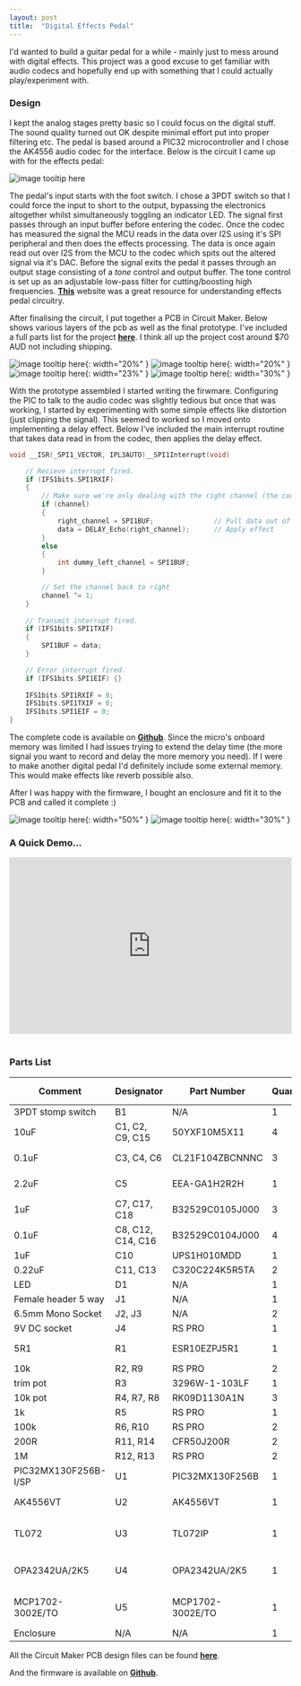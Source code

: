 ```yaml
---
layout: post
title:  "Digital Effects Pedal"
---
```


I'd wanted to build a guitar pedal for a while - mainly just to mess around with digital effects. This project was a good excuse to get familiar with audio codecs and hopefully end up with something that I could actually play/experiment with. 

### Design
I kept the analog stages pretty basic so I could focus on the digital stuff. The sound quality turned out OK despite minimal effort put into proper filtering etc. The pedal is based around a PIC32 microcontroller and I chose the AK4556 audio codec for the interface. Below is the circuit I came up with for the effects pedal: 

![image tooltip here](/assets/digital-effects-pedal/schematic.PNG)

The pedal's input starts with the foot switch. I chose a 3PDT switch so that I could force the input to short to the output, bypassing the electronics altogether whilst simultaneously toggling an indicator LED. The signal first passes through an input buffer before entering the codec. Once the codec has measured the signal the MCU reads in the data over I2S using it's SPI peripheral and then does the effects processing. The data is once again read out over I2S from the MCU to the codec which spits out the altered signal via it's DAC. Before the signal exits the pedal it passes through an output stage consisting of a *tone* control and output buffer. The tone control is set up as an adjustable low-pass filter for cutting/boosting high frequencies. [**This**](https://neatcircuits.com/doctor_pedal.htm) website was a great resource for understanding effects pedal circuitry. 

After finalising the circuit, I put together a PCB in Circuit Maker. Below shows various layers of the pcb as well as the final prototype. I've included a full parts list for the project [**here**](#parts-list). I think all up the project cost around $70 AUD not including shipping. 


![image tooltip here](/assets/digital-effects-pedal/pcb-top.PNG){: width="20%" }
![image tooltip here](/assets/digital-effects-pedal/pcb-bot.PNG){: width="20%" }
![image tooltip here](/assets/digital-effects-pedal/pcb-all.PNG){: width="23%" }
![image tooltip here](/assets/digital-effects-pedal/proto.png){: width="30%" }


With the prototype assembled I started writing the firwmare. Configuring the PIC to talk to the audio codec was slightly tedious but once that was working, I started by experimenting with some simple effects like distortion (just clipping the signal). This seemed to worked so I moved onto implementing a delay effect. Below I've included the main interrupt routine that takes data read in from the codec, then applies the delay effect. 

``` c
void __ISR(_SPI1_VECTOR, IPL3AUTO)__SPI1Interrupt(void)

    // Recieve interrupt fired.
    if (IFS1bits.SPI1RXIF)
    {
        // Make sure we're only dealing with the right channel (the codec is a stereo device).
        if (channel)
        {
            right_channel = SPI1BUF;               // Pull data out of SPI buffer
            data = DELAY_Echo(right_channel);      // Apply effect
        }
        else
        {
            int dummy_left_channel = SPI1BUF;
        }

        // Set the channel back to right
        channel ^= 1;
    }
   
    // Transmit interrupt fired.
    if (IFS1bits.SPI1TXIF)
    {
        SPI1BUF = data;
    }   

    // Error interrupt fired.
    if (IFS1bits.SPI1EIF) {}
    
    IFS1bits.SPI1RXIF = 0;
    IFS1bits.SPI1TXIF = 0;
    IFS1bits.SPI1EIF = 0;
}
```

The complete code is available on [**Github**](https://github.com/haztro/digital-effects-pedal). Since the micro's onboard memory was limited I had issues trying to extend the delay time (the more signal you want to record and delay the more memory you need). If I were to make another digital pedal I'd definitely include some external memory. This would make effects like reverb possible also. 

After I was happy with the firmware, I bought an enclosure and fit it to the PCB and called it complete :) 

![image tooltip here](/assets/digital-effects-pedal/assembly.jpg){: width="50%" }
![image tooltip here](/assets/digital-effects-pedal/finished.png){: width="30%" }

### A Quick Demo...

<div style="text-align: center">
<iframe style="max-width: 100%" width="560" height="315" src="https://www.youtube.com/embed/JcEm4_CkKNU" title="YouTube video player" frameborder="0" allow="accelerometer; autoplay; clipboard-write; encrypted-media; gyroscope; picture-in-picture" allowfullscreen></iframe>
</div> 

<br>

### Parts List


| Comment              | Designator        | Part Number       | Quantity | Supplier | Supplier Code        |
|----------------------|-------------------|-------------------|----------|----------|----------------------|
| 3PDT stomp switch    | B1                | N/A               | 1        | Jaycar   | SP0766               |
| 10uF                 | C1, C2, C9, C15   | 50YXF10M5X11      | 4        | RS       | 224-4325             |
| 0.1uF                | C3, C4, C6        | CL21F104ZBCNNNC   | 3        | Digikey  | 1276-1007-1-ND       |
| 2.2uF                | C5                | EEA-GA1H2R2H      | 1        | Digikey  | P15835CT-ND          |
| 1uF                  | C7, C17, C18      | B32529C0105J000   | 3        | RS       | 896-1304             |
| 0.1uF                | C8, C12, C14, C16 | B32529C0104J000   | 4        | RS       | 334-221              |
| 1uF                  | C10               | UPS1H010MDD       | 1        | RS       | 519-4239             |
| 0.22uF               | C11, C13          | C320C224K5R5TA    | 2        | RS       | 801-5397             |
| LED                  | D1                | N/A               | 1        | N/A      | N/A                  |
| Female header 5 way  | J1                | N/A               | 1        | N/A      | N/A                  |
| 6.5mm Mono Socket    | J2, J3            | N/A               | 2        | Jaycar   | PS0160               |
| 9V DC socket         | J4                | RS PRO            | 1        | RS       | 884-0957             |
| 5R1                  | R1                | ESR10EZPJ5R1      | 1        | Digikey  | RHM5.1KCT-ND         |
| 10k                  | R2, R9            | RS PRO            | 2        | RS       | 707-7745             |
| trim pot             | R3                | 3296W-1-103LF     | 1        | RS       | 521-9647             |
| 10k pot              | R4, R7, R8        | RK09D1130A1N      | 3        | RS       | 729-3653             |
| 1k                   | R5                | RS PRO            | 1        | RS       | 707-7666             |
| 100k                 | R6, R10           | RS PRO            | 2        | RS       | 707-8388             |
| 200R                 | R11, R14          | CFR50J200R        | 2        | RS       | 132-321              |
| 1M                   | R12, R13          | RS PRO            | 2        | RS       | 707-7903             |
| PIC32MX130F256B-I/SP | U1                | PIC32MX130F256B   | 1        | RS       | 880-6727             |
| AK4556VT             | U2                | AK4556VT          | 1        | Digikey  | 974-1021-1-ND        |
| TL072                | U3                | TL072IP           | 1        | Digikey  | 296-14997-5-ND       |
| OPA2342UA/2K5        | U4                | OPA2342UA/2K5     | 1        | Digikey  | 296-46152-1-ND       |
| MCP1702-3002E/TO     | U5                | MCP1702-3002E/TO  | 1        | Digikey  | MCP1702-3002E/TO-ND  |
| Enclosure	           | N/A               | N/A               | 1	      | Jaycar	 | HB5062               |


All the Circuit Maker PCB design files can be found [**here**](https://workspace.circuitmaker.com/Projects/Details/Harry-Stitt/Digital-Effects-Pedal).

And the firmware is available on [**Github**](https://github.com/haztro/digital-effects-pedal).
